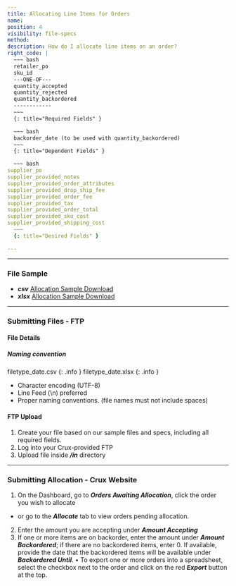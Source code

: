 ```yaml
---
title: Allocating Line Items for Orders
name:
position: 4
visibility: file-specs
method:
description: How do I allocate line items on an order?
right_code: |
  ~~~ bash
  retailer_po
  sku_id
  ---ONE-OF---
  quantity_accepted
  quantity_rejected
  quantity_backordered
  ------------
  ~~~
  {: title="Required Fields" }

  ~~~ bash
  backorder_date (to be used with quantity_backordered)
  ~~~
  {: title="Dependent Fields" }

  ~~~ bash
supplier_po
supplier_provided_notes
supplier_provided_order_attributes
supplier_provided_drop_ship_fee
supplier_provided_order_fee
supplier_provided_tax
supplier_provided_order_total
supplier_provided_sku_cost
supplier_provided_shipping_cost
  ~~~
  {: title="Desired Fields" }

---
```

----
### File Sample

* ***csv*** <a href="https://s3-us-west-2.amazonaws.com/crux-kb/file-samples/supplier-use-cases/csv/allocation_sample.csv">Allocation Sample Download</a>
* ***xlsx*** <a href="https://s3-us-west-2.amazonaws.com/crux-kb/file-samples/supplier-use-cases/xlsx/allocation_sample.xlsx">Allocation Sample Download</a>

----
### Submitting Files - FTP

#### File Details

##### Naming convention

filetype_date.csv
{: .info }
filetype_date.xlsx
{: .info }

- Character encoding (UTF-8)
- Line Feed (\n) preferred
- Proper naming conventions. (file names must not include spaces)

#### FTP Upload
1.	Create your file based on our sample files and specs, including all required fields.
2.	Log into your Crux-provided FTP
3.	Upload file inside ***/in*** directory

----
### Submitting Allocation - Crux Website

1.	On the Dashboard, go to ***Orders Awaiting Allocation***, click the order you wish to allocate
  - or go to the ***Allocate*** tab to view orders pending allocation.
2.	Enter the amount you are accepting under ***Amount Accepting***
3.	If one or more items are on backorder, enter the amount under ***Amount Backordered***; if there are no backordered items, enter 0. If available, provide the date that the backordered items will be available under ***Backordered Until***.
•	To export one or more orders into a spreadsheet, select the checkbox next to the order and click on the red ***Export*** button at the top.
